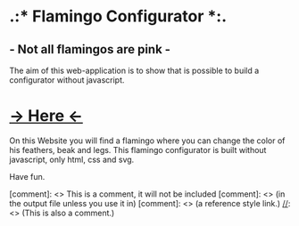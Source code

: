 # .:* Flamingo Configurator *:.
## - Not all flamingos are pink -

The aim of this web-application is to show that is possible to build a configurator without javascript.

# [-> Here <-](https://ryabrody.github.io/flamingo/)
On this Website you will find a flamingo where you can change the color of his feathers, beak and legs. This flamingo configurator is built without javascript, only html, css and svg.

Have fun.


[comment]: <> This is a comment, it will not be included
[comment]: <> (in  the output file unless you use it in)
[comment]: <> (a reference style link.)
[//]: <> (This is also a comment.)

[//]: # (This may be the most platform independent comment)
